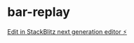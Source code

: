 # bar-replay

[Edit in StackBlitz next generation editor ⚡️](https://stackblitz.com/~/github.com/jahirsaiyed/bar-replay)